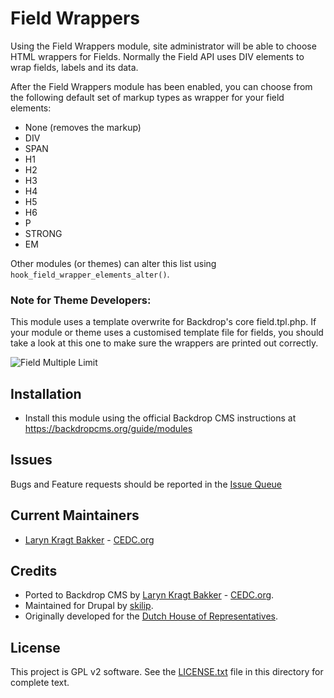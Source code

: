 # Field Wrappers

Using the Field Wrappers module, site administrator will be able to choose HTML 
wrappers for Fields. Normally the Field API uses DIV elements to wrap fields, 
labels and its data.

After the Field Wrappers module has been enabled, you can choose from the 
following default set of markup types as wrapper for your field elements:

 - None (removes the markup)
 - DIV
 - SPAN
 - H1
 - H2
 - H3
 - H4
 - H5
 - H6
 - P
 - STRONG
 - EM

Other modules (or themes) can alter this list using 
`hook_field_wrapper_elements_alter()`.

### Note for Theme Developers:

This module uses a template overwrite for Backdrop's core field.tpl.php. If your
module or theme uses a customised template file for fields, you should take a 
look at this one to make sure the wrappers are printed out correctly.

![Field Multiple Limit](https://github.com/backdrop-contrib/field_wrappers/blob/1.x-1.x/images/field_wrappers.jpg "Field Multiple Limit example")

## Installation

- Install this module using the official Backdrop CMS instructions at
  https://backdropcms.org/guide/modules

## Issues

Bugs and Feature requests should be reported in the 
[Issue Queue](https://github.com/backdrop-contrib/field_wrappers/issues)

## Current Maintainers

- [Laryn Kragt Bakker](https://github.com/laryn) - [CEDC.org](https://cedc.org)

## Credits

- Ported to Backdrop CMS by [Laryn Kragt Bakker](https://github.com/laryn) - [CEDC.org](https://cedc.org).
- Maintained for Drupal by [skilip](https://www.drupal.org/u/skilip).
- Originally developed for the [Dutch House of Representatives](http://www.houseofrepresentatives.nl/).

## License

This project is GPL v2 software. See the [LICENSE.txt](https://github.com/backdrop-contrib/field_wrappers/blob/1.x-1.x/LICENSE.txt) file in this directory for
complete text.
